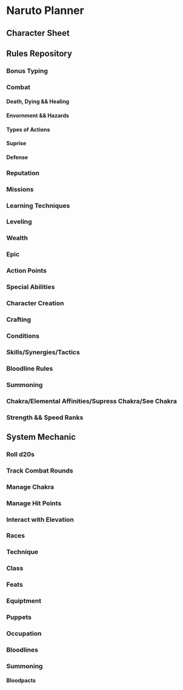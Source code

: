 # Naruto Planner

## Character Sheet

## Rules Repository

### Bonus Typing

### Combat
#### Death, Dying && Healing
#### Envornment && Hazards
#### Types of Actions
#### Suprise
#### Defense

### Reputation

### Missions

### Learning Techniques

### Leveling

### Wealth

### Epic

### Action Points

### Special Abilities

### Character Creation

### Crafting

### Conditions

### Skills/Synergies/Tactics

### Bloodline Rules

### Summoning

### Chakra/Elemental Affinities/Supress Chakra/See Chakra

### Strength && Speed Ranks

## System Mechanic

### Roll d20s

### Track Combat Rounds

### Manage Chakra

### Manage Hit Points

### Interact with Elevation

### Races

### Technique

### Class

### Feats

### Equiptment

### Puppets

### Occupation

### Bloodlines

### Summoning
#### Bloodpacts